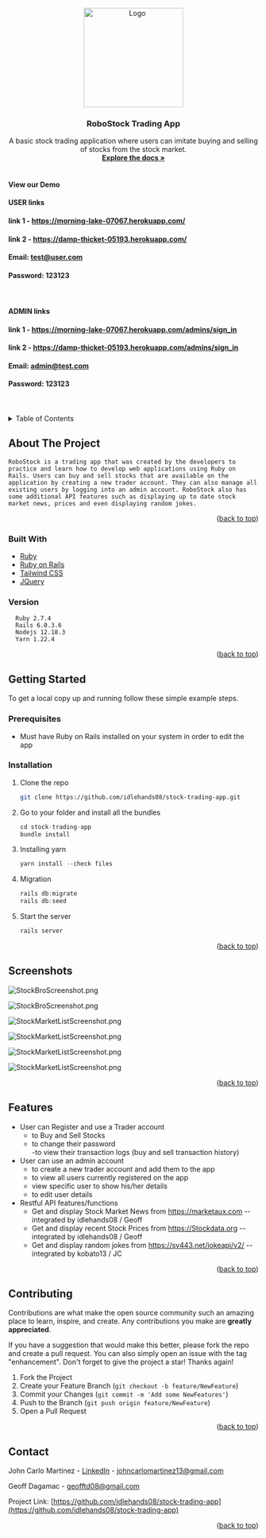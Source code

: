 <div id="top"></div>

<!-- [![Contributors][contributors-shield]][contributors-url]
[![Forks][forks-shield]][forks-url]
[![Issues][issues-shield]][issues-url]
[![LinkedIn][linkedin-shield]][linkedin-url] -->

<!-- PROJECT LOGO -->
<br />
<div align="center">
  <a href="https://github.com/github_username/repo_name">
    <img src="app/assets/images/RoboStockLogo.png" alt="Logo" width="200" height=auto>
  </a>

<h3 align="center">RoboStock Trading App</h3>

  <p align="center">
A basic stock trading application where users can imitate buying and selling of stocks from the stock market.
    <br />
    <a href="https://github.com/idlehands08/stock-trading-app"><strong>Explore the docs »</strong></a>
    <br />
    <br />
  </p>
</div>

<div>

#### View our Demo

#### USER links

#### link 1 - https://morning-lake-07067.herokuapp.com/

#### link 2 - https://damp-thicket-05193.herokuapp.com/

#### Email: test@user.com

#### Password: 123123

</br>

#### ADMIN links

#### link 1 - https://morning-lake-07067.herokuapp.com/admins/sign_in

#### link 2 - https://damp-thicket-05193.herokuapp.com/admins/sign_in

#### Email: admin@test.com

#### Password: 123123

</br>
</br>
</div>
<!-- TABLE OF CONTENTS -->
<details>
  <summary>Table of Contents</summary>
  <ol>
    <li>
      <a href="#about-the-project">About The Project</a>
      <ul>
        <li><a href="#built-with">Built With</a></li>
      </ul>
      <ul>
        <li><a href="#built-with">Version</a></li>
      </ul>
    </li>
    <li>
      <a href="#getting-started">Getting Started</a>
      <ul>
        <li><a href="#prerequisites">Prerequisites</a></li>
      </ul>
      <ul>
        <li><a href="#installation">Installation</a></li>
      </ul>
    </li>
    <li><a href="#screenshots">Screenshots</a></li>
    <li><a href="#features">Features</a></li>
    <li><a href="#contributing">Contributing</a></li>
    <li><a href="#contact">Contact</a></li>
  </ol>
</details>

<!-- ABOUT THE PROJECT -->

## About The Project

    RoboStock is a trading app that was created by the developers to practice and learn how to develop web applications using Ruby on Rails. Users can buy and sell stocks that are available on the application by creating a new trader account. They can also manage all existing users by logging into an admin account. RoboStock also has some additional API features such as displaying up to date stock market news, prices and even displaying random jokes.

<p align="right">(<a href="#top">back to top</a>)</p>

### Built With

- [Ruby](https://www.ruby-lang.org/en/)
- [Ruby on Rails](https://rubyonrails.org/)
- [Tailwind CSS](https://tailwindcss.com/)
- [JQuery](https://jquery.com)

### Version

```
  Ruby 2.7.4
  Rails 6.0.3.6
  Nodejs 12.18.3
  Yarn 1.22.4
```

<p align="right">(<a href="#top">back to top</a>)</p>

<!-- GETTING STARTED -->

## Getting Started

To get a local copy up and running follow these simple example steps.

### Prerequisites

- Must have Ruby on Rails installed on your system in order to edit the app

### Installation

1. Clone the repo
   ```sh
   git clone https://github.com/idlehands08/stock-trading-app.git
   ```
2. Go to your folder and install all the bundles
   ```js
   cd stock-trading-app
   bundle install
   ```
3. Installing yarn
   ```js
   yarn install --check files
   ```
4. Migration
   ```js
   rails db:migrate
   rails db:seed
   ```
5. Start the server
   ```js
   rails server
   ```

<p align="right">(<a href="#top">back to top</a>)</p>

<!-- USAGE EXAMPLES -->

## Screenshots

![StockBroScreenshot.png](app/assets/images/screenshots/HomeLoggedOut.png)

![StockBroScreenshot.png](app/assets/images/screenshots/HomeLoggedIn.png)

![StockMarketListScreenshot.png](app/assets/images/screenshots/StockMarketList.png)

![StockMarketListScreenshot.png](app/assets/images/screenshots/TransactionLogs.png)

![StockMarketListScreenshot.png](app/assets/images/screenshots/BuySellStock.png)

![StockMarketListScreenshot.png](app/assets/images/screenshots/AdminHome.png)

<p align="right">(<a href="#top">back to top</a>)</p>

## Features

- User can Register and use a Trader account
  - to Buy and Sell Stocks
  - to change their password  
    -to view their transaction logs (buy and sell transaction history)
- User can use an admin account
  - to create a new trader account and add them to the app
  - to view all users currently registered on the app
  - view specific user to show his/her details
  - to edit user details
- Restful API features/functions
  - Get and display Stock Market News from https://marketaux.com -- integrated by idlehands08 / Geoff
  - Get and display recent Stock Prices from https://Stockdata.org -- integrated by idlehands08 / Geoff
  - Get and display random jokes from https://sv443.net/jokeapi/v2/ -- integrated by kobato13 / JC

<p align="right">(<a href="#top">back to top</a>)</p>

<!-- CONTRIBUTING -->

## Contributing

Contributions are what make the open source community such an amazing place to learn, inspire, and create. Any contributions you make are **greatly appreciated**.

If you have a suggestion that would make this better, please fork the repo and create a pull request. You can also simply open an issue with the tag "enhancement".
Don't forget to give the project a star! Thanks again!

1. Fork the Project
2. Create your Feature Branch (`git checkout -b feature/NewFeature`)
3. Commit your Changes (`git commit -m 'Add some NewFeatures'`)
4. Push to the Branch (`git push origin feature/NewFeature`)
5. Open a Pull Request

<p align="right">(<a href="#top">back to top</a>)</p>

<!-- CONTACT -->

## Contact

John Carlo Martinez - [LinkedIn](https://www.linkedin.com/in/john-carlo-martinez-18177314a/) - johncarlomartinez13@gmail.com

Geoff Dagamac - geofftd08@gmail.com

Project Link: [https://github.com/idlehands08/stock-trading-app](https://github.com/idlehands08/stock-trading-app)

<p align="right">(<a href="#top">back to top</a>)</p>

